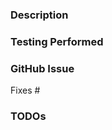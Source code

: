 <!--- TITLE FORMAT: "component: short description", e.g. "k8s: add pod log reader" -->

### Description
<!-- Describe your change below. -->

<!-- Reference previous related pull requests below. -->

<!-- [OPTIONAL] Include screenshots below for frontend changes. -->

### Testing Performed
<!-- Describe how you tested this change below. -->

### GitHub Issue
<!-- Link to any existing GitHub issues related to this PR. -->

Fixes #

### TODOs
<!-- Include any TODOs outstanding for the submission of this pull request below. -->

<!--
Example:
- [ ] This is an item on my TODO list.
- [x] This is a completed item.
-->